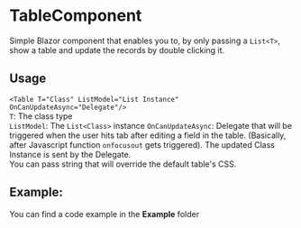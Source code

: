 # TableComponent
Simple Blazor component that enables you to, by only passing a ``List<T>``, show a table and update the records by double clicking it.
## Usage
 ` <Table T="Class" ListModel="List Instance" OnCanUpdateAsync="Delegate"/> ` <br />
`T`: The class type <br>
`ListModel`: The `List<Class>` instance
`OnCanUpdateAsync`: Delegate that will be triggered when the user hits tab after editing a field in the table. (Basically, after Javascript function `onfocusout` gets triggered). The updated Class Instance is sent by the Delegate.<br>
You can pass string that will override the default table's CSS.
## Example:
You can find a code example in the **Example** folder
